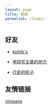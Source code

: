 ```yaml
---
layout: page
title: 链接
permalink: /links/
---
```


## 好友

- [koihik's](http://koihik.github.io)

- [李琼写文章的地方](http://lqcode.com/)

- [行走的轮子](http://jerkybible.com/)


## 友情链接

[yinwang](http://www.yinwang.org/)



